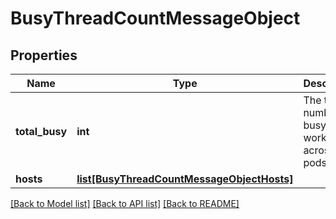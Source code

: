 # BusyThreadCountMessageObject

## Properties
Name | Type | Description | Notes
------------ | ------------- | ------------- | -------------
**total_busy** | **int** | The total number of busy workers across all pods/hosts. | [optional] 
**hosts** | [**list[BusyThreadCountMessageObjectHosts]**](BusyThreadCountMessageObjectHosts.md) |  | [optional] 

[[Back to Model list]](../README.md#documentation-for-models) [[Back to API list]](../README.md#documentation-for-api-endpoints) [[Back to README]](../README.md)


